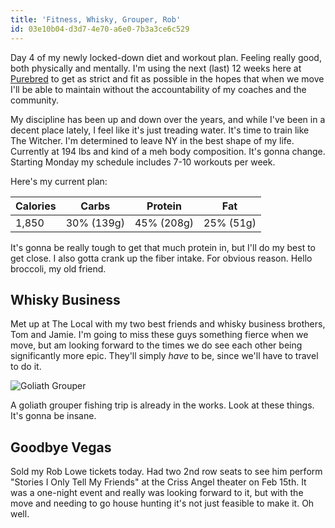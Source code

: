 ```yaml
---
title: 'Fitness, Whisky, Grouper, Rob'
id: 03e10b04-d3d7-4e70-a6e0-7b3a3ce6c529
---
```

Day 4 of my newly locked-down diet and workout plan. Feeling really good, both physically and mentally. I'm using the next (last) 12 weeks here at [Purebred](https://purebredathletics.com) to get as strict and fit as possible in the hopes that when we move I'll be able to maintain without the accountability of my coaches and the community.

My discipline has been up and down over the years, and while I've been in a decent place lately, I feel like it's just treading water. It's time to train like The Witcher. I'm determined to leave NY in the best shape of my life. Currently at 194 lbs and kind of a meh body composition. It's gonna change. Starting Monday my schedule includes 7-10 workouts per week.

Here's my current plan:

| Calories | Carbs | Protein | Fat |
|---|---|---|---|
| 1,850 | 30% (139g) | 45% (208g) | 25% (51g) |

It's gonna be really tough to get that much protein in, but I'll do my best to get close. I also gotta crank up the fiber intake. For obvious reason. Hello broccoli, my old friend.

## Whisky Business

Met up at The Local with my two best friends and whisky business brothers, Tom and Jamie. I'm going to miss these guys something fierce when we move, but am looking forward to the times we do see each other being significantly more epic. They'll simply _have_ to be, since we'll have to travel to do it.

![Goliath Grouper](/assets/content/goliath-grouper.jpg)

A goliath grouper fishing trip is already in the works. Look at these things. It's gonna be insane.

## Goodbye Vegas

Sold my Rob Lowe tickets today. Had two 2nd row seats to see him perform "Stories I Only Tell My Friends" at the Criss Angel theater on Feb 15th. It was a one-night event and really was looking forward to it, but with the move and needing to go house hunting it's not just feasible to make it. Oh well.
